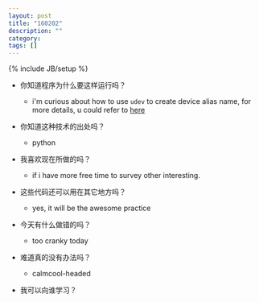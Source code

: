 ```yaml
---
layout: post
title: "160202"
description: ""
category: 
tags: []
---
```

{% include JB/setup %}

* 你知道程序为什么要这样运行吗？
  * i'm curious about how to use `udev` to create device alias name, for more details, u could refer to [here](http://blog.csdn.net/fjb2080/article/details/4876314)

* 你知道这种技术的出处吗？
  * python

* 我喜欢现在所做的吗？
  * if i have more free time to survey other interesting.

* 这些代码还可以用在其它地方吗？
  * yes, it will be the awesome practice

* 今天有什么做错的吗？
  * too cranky today

* 难道真的没有办法吗？
  * calmcool-headed 

* 我可以向谁学习？
 
